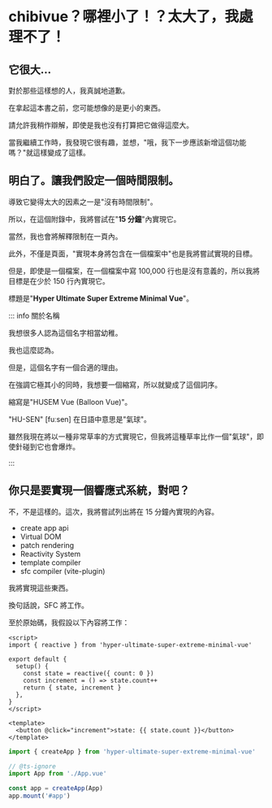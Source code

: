 # chibivue？哪裡小了！？太大了，我處理不了！

## 它很大...

對於那些這樣想的人，我真誠地道歉。

在拿起這本書之前，您可能想像的是更小的東西。

請允許我稍作辯解，即使是我也沒有打算把它做得這麼大。

當我繼續工作時，我發現它很有趣，並想，"哦，我下一步應該新增這個功能嗎？"就這樣變成了這樣。

## 明白了。讓我們設定一個時間限制。

導致它變得太大的因素之一是"沒有時間限制"。

所以，在這個附錄中，我將嘗試在"**15 分鐘**"內實現它。

當然，我也會將解釋限制在一頁內。

此外，不僅是頁面，"實現本身將包含在一個檔案中"也是我將嘗試實現的目標。

但是，即使是一個檔案，在一個檔案中寫 100,000 行也是沒有意義的，所以我將目標是在少於 150 行內實現它。

標題是"**Hyper Ultimate Super Extreme Minimal Vue**"。

::: info 關於名稱

我想很多人認為這個名字相當幼稚。

我也這麼認為。

但是，這個名字有一個合適的理由。

在強調它極其小的同時，我想要一個縮寫，所以就變成了這個詞序。

縮寫是"HUSEM Vue (Balloon Vue)"。

"HU-SEN" [fuːsen] 在日語中意思是"氣球"。

雖然我現在將以一種非常草率的方式實現它，但我將這種草率比作一個"氣球"，即使針碰到它也會爆炸。

:::

## 你只是要實現一個響應式系統，對吧？

不，不是這樣的。這次，我將嘗試列出將在 15 分鐘內實現的內容。

- create app api
- Virtual DOM
- patch rendering
- Reactivity System
- template compiler
- sfc compiler (vite-plugin)

我將實現這些東西。

換句話說，SFC 將工作。

至於原始碼，我假設以下內容將工作：

```vue
<script>
import { reactive } from 'hyper-ultimate-super-extreme-minimal-vue'

export default {
  setup() {
    const state = reactive({ count: 0 })
    const increment = () => state.count++
    return { state, increment }
  },
}
</script>

<template>
  <button @click="increment">state: {{ state.count }}</button>
</template>
```

```ts
import { createApp } from 'hyper-ultimate-super-extreme-minimal-vue'

// @ts-ignore
import App from './App.vue'

const app = createApp(App)
app.mount('#app')
```
